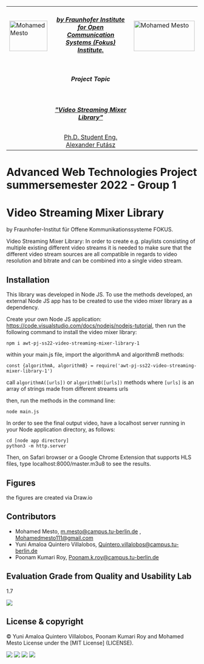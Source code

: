 <table border=0>
<tr border=0>
<td> <img align="left"  alt="Mohamed Mesto" width="100px" height='80px' src="https://www.ods.tu-berlin.de/fileadmin/Aperto_design/img/logo_01.gif"/> </td>
  <td align="center"> <h5><a href="https://www.fokus.fraunhofer.de/en">by Fraunhofer Institute for Open Communication Systems (Fokus) Institute.</a></h5> </td>
  <td>  <img align="right"  alt="Mohamed Mesto" width="160px" height='80px' src="https://www.fokus.fraunhofer.de/assets/logo-860812875da0f0aa4d5ea48e795aac93b09affdb637eae121b367da604de8737.png"/></td>
</tr>
<tr border=0>
<td> </td><td  align="center"> <h5> Project Topic </h5> </td><td> </td>
</tr>
<tr border=0>
<td> </td><td> </td><td> </td>
</tr>
  <tr>
    <td> </td>
<td align="center"><h5><a href="https://github.com/fraunhoferfokus">"Video Streaming Mixer Library"</a></h5></td>
    <td> </td>
</tr>
  <tr>
    <td> </td>  <td align="center"><a href='https://www.linkedin.com/in/alexander-futasz/'> Ph.D. Student Eng. Alexander Futász</a></td>
    <td> </td>
</tr>
</table>

# Advanced Web Technologies Project summersemester 2022 - Group 1
# Video Streaming Mixer Library
by Fraunhofer-Institut für Offene Kommunikationssysteme FOKUS.

Video Streaming Mixer Library: In order to create e.g. playlists consisting of multiple existing different video streams it is needed to make sure that the different video stream sources are all compatible in regards to video resolution and bitrate and can be combined into a single video stream.

## Installation

This library was developed in Node JS. To use the methods developed, an external Node JS app has to be created to use the video mixer library as a dependency.

Create your own Node JS application: https://code.visualstudio.com/docs/nodejs/nodejs-tutorial, then run the following command to install the video mixer library:

```npm i awt-pj-ss22-video-streaming-mixer-library-1```

within your main.js file, import the algorithmA and algorithmB methods:

```const {algorithmA, algorithmB} = require('awt-pj-ss22-video-streaming-mixer-library-1')```

call ```algorithmA([urls])``` or ```algorithmB([urls])``` methods where ```[urls]``` is an array of strings made from different streams urls

then, run the methods in the command line:

```node main.js```

In order to see the final output video, have a localhost server running in your Node application directory, as follows:
```
cd [node app directory]
python3 -m http.server
```

Then, on Safari browser or a Google Chrome Extension that supports HLS files, type localhost:8000/master.m3u8 to see the results.

## Figures
the figures are created via Draw.io

## Contributors
- Mohamed Mesto, m.mesto@campus.tu-berlin.de , Mohamedmesto111@gmail.com
- Yuni Amaloa Quintero Villalobos, Quintero.villalobos@campus.tu-berlin.de
- Poonam Kumari Roy, Poonam.k.roy@campus.tu-berlin.de

## Evaluation Grade from Quality and Usability Lab
1.7

![](Images/awt-pj-ss22-video-streaming-mixer-library-1.png)

## License & copyright
© Yuni Amaloa Quintero Villalobos, Poonam Kumari Roy and Mohamed Mesto
License under the [MIT License] (LICENSE).


![](Images/AWT2022_2.jpg)
![](Images/AWT2022_3.jpg)
![](Images/AWT2022_4.jpg)
![](Images/AWT2022_5.jpg)
